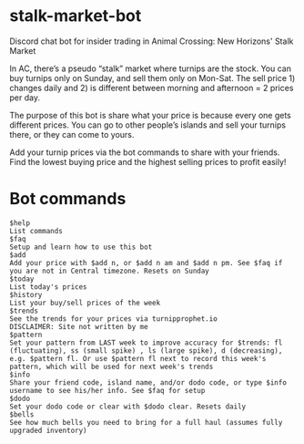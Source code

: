 # stalk-market-bot

Discord chat bot for insider trading in Animal Crossing: New Horizons' Stalk Market

In AC, there’s a pseudo “stalk” market where turnips are the stock. You can buy turnips only on Sunday, and sell them only on Mon-Sat.
The sell price 1) changes daily and 2) is different between morning and afternoon = 2 prices per day.

The purpose of this bot is share what your price is because every one gets different prices. You can go to other people’s islands and sell your turnips there, or they can come to yours.

Add your turnip prices via the bot commands to share with your friends. Find the lowest buying price and the highest selling prices to profit easily!

# Bot commands

```
$help
List commands
$faq
Setup and learn how to use this bot
$add
Add your price with $add n, or $add n am and $add n pm. See $faq if you are not in Central timezone. Resets on Sunday
$today
List today's prices
$history
List your buy/sell prices of the week
$trends
See the trends for your prices via turnipprophet.io
DISCLAIMER: Site not written by me
$pattern
Set your pattern from LAST week to improve accuracy for $trends: fl (fluctuating), ss (small spike) , ls (large spike), d (decreasing), e.g. $pattern fl. Or use $pattern fl next to record this week's pattern, which will be used for next week's trends
$info
Share your friend code, island name, and/or dodo code, or type $info username to see his/her info. See $faq for setup
$dodo
Set your dodo code or clear with $dodo clear. Resets daily
$bells
See how much bells you need to bring for a full haul (assumes fully upgraded inventory)
```
